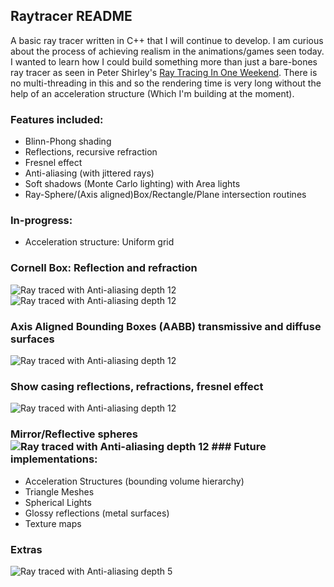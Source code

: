 ## Raytracer README
A basic ray tracer written in C++ that I will continue to develop. I am curious about the process of achieving realism in the animations/games seen today. I wanted to learn how I could build something more than just a bare-bones ray tracer as seen in Peter Shirley's [Ray Tracing In One Weekend](https://raytracing.github.io/books/RayTracingInOneWeekend.html).
There is no multi-threading in this and so the rendering time is very long without the help of an acceleration structure (Which I'm building at the moment).

### Features included: 
* Blinn-Phong shading
* Reflections, recursive refraction 
* Fresnel effect
* Anti-aliasing (with jittered rays) 
* Soft shadows (Monte Carlo lighting) with Area lights
* Ray-Sphere/(Axis aligned)Box/Rectangle/Plane intersection routines
### In-progress: 
* Acceleration structure: Uniform grid 
### Cornell Box: Reflection and refraction
![Ray traced with Anti-aliasing depth 12](https://github.com/Xavierkst/Raytracer_build/blob/master/rendered_images/Cornell_Box_objects.jpg)
![Ray traced with Anti-aliasing depth 12](https://github.com/Xavierkst/Raytracer_build/blob/master/rendered_images/testFile_AA_8_rectangle.jpg)
### Axis Aligned Bounding Boxes (AABB) transmissive and diffuse surfaces
![Ray traced with Anti-aliasing depth 12](https://github.com/Xavierkst/Raytracer_build/blob/master/rendered_images/4cubes.jpg)
### Show casing reflections, refractions, fresnel effect
![Ray traced with Anti-aliasing depth 12](https://github.com/Xavierkst/Raytracer_build/blob/master/rendered_images/transparency_pic.jpg)
### Mirror/Reflective spheres ![Ray traced with Anti-aliasing depth 12](https://github.com/Xavierkst/Raytracer_build/blob/master/rendered_images/sphereArc.jpg) ### Future implementations:  
* Acceleration Structures (bounding volume hierarchy)
* Triangle Meshes 
* Spherical Lights 
* Glossy reflections (metal surfaces)
* Texture maps
### Extras
![Ray traced with Anti-aliasing depth 5](https://github.com/Xavierkst/Raytracer_build/blob/master/rendered_images/testFile_2_tinted_again.jpg)
